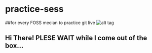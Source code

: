 # practice-sess
##for every FOSS mecian to practice git live 
![alt tag](https://handsontable.com/static/images/template/ModFeatures/github_octocat.svg)
## Hi There! PLESE WAIT while I come out of the box...
